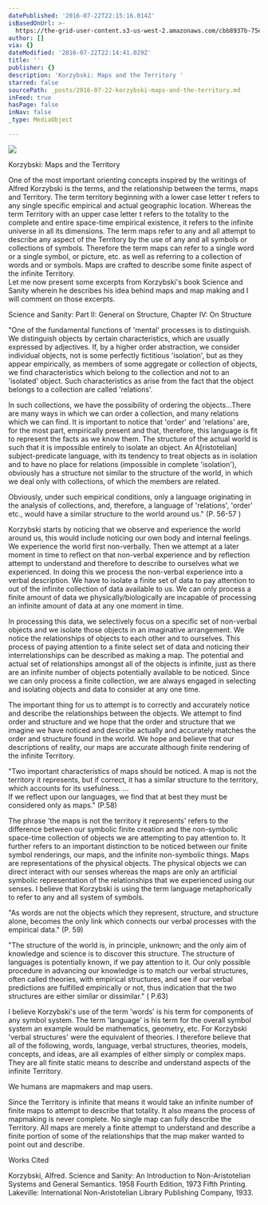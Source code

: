 ```yaml
---
datePublished: '2016-07-22T22:15:16.014Z'
isBasedOnUrl: >-
  https://the-grid-user-content.s3-us-west-2.amazonaws.com/cbb8937b-75e8-45a7-807f-817a4beec5f5.jpg
author: []
via: {}
dateModified: '2016-07-22T22:14:41.029Z'
title: ''
publisher: {}
description: 'Korzybski: Maps and the Territory '
starred: false
sourcePath: _posts/2016-07-22-korzybski-maps-and-the-territory.md
inFeed: true
hasPage: false
inNav: false
_type: MediaObject

---
```

![](https://the-grid-user-content.s3-us-west-2.amazonaws.com/cbb8937b-75e8-45a7-807f-817a4beec5f5.jpg)

Korzybski: Maps and the Territory 

One of the most important orienting concepts inspired by the writings of Alfred Korzybski is the terms, and the relationship between the terms, maps and Territory. The term territory beginning with a lower case letter t refers to any single specific empirical and actual geographic location. Whereas the term Territory with an upper case letter t refers to the totality to the complete and entire space-time empirical existence, it refers to the infinite universe in all its dimensions. The term maps refer to any and all attempt to describe any aspect of the Territory by the use of any and all symbols or collections of symbols. Therefore the term maps can refer to a single word or a single symbol, or picture, etc. as well as referring to a collection of words and or symbols. Maps are crafted to describe some finite aspect of the infinite Territory.   
Let me now present some excerpts from Korzybski's book Science and Sanity wherein he describes his idea behind maps and map making and I will comment on those excerpts. 

Science and Sanity: Part II: General on Structure, Chapter IV: On Structure 

"One of the fundamental functions of 'mental' processes is to distinguish. We distinguish objects by certain characteristics, which are usually expressed by adjectives. If, by a higher order abstraction, we consider individual objects, not is some perfectly fictitious 'isolation', but as they appear empirically, as members of some aggregate or collection of objects, we find characteristics which belong to the collection and not to an 'isolated' object. Such characteristics as arise from the fact that the object belongs to a collection are called 'relations'. 

In such collections, we have the possibility of ordering the objects...There are many ways in which we can order a collection, and many relations which we can find. It is important to notice that 'order' and 'relations' are, for the most part, empirically present and that, therefore, this language is fit to represent the facts as we know them. The structure of the actual world is such that it is impossible entirely to isolate an object. An A\[ristotelian\] subject-predicate language, with its tendency to treat objects as in isolation and to have no place for relations (impossible in complete 'isolation'), obviously has a structure not similar to the structure of the world, in which we deal only with collections, of which the members are related. 

Obviously, under such empirical conditions, only a language originating in the analysis of collections, and, therefore, a language of 'relations', 'order' etc., would have a similar structure to the world around us." (P. 56-57 )  
  
Korzybski starts by noticing that we observe and experience the world around us, this would include noticing our own body and internal feelings. We experience the world first non-verbally. Then we attempt at a later moment in time to reflect on that non-verbal experience and by reflection attempt to understand and therefore to describe to ourselves what we experienced. In doing this we process the non-verbal experience into a verbal description. We have to isolate a finite set of data to pay attention to out of the infinite collection of data available to us. We can only process a finite amount of data we physically/biologically are incapable of processing an infinite amount of data at any one moment in time. 

In processing this data, we selectively focus on a specific set of non-verbal objects and we isolate those objects in an imaginative arrangement. We notice the relationships of objects to each other and to ourselves. This process of paying attention to a finite select set of data and noticing their interrelationships can be described as making a map. The potential and actual set of relationships amongst all of the objects is infinite, just as there are an infinite number of objects potentially available to be noticed. Since we can only process a finite collection, we are always engaged in selecting and isolating objects and data to consider at any one time. 

The important thing for us to attempt is to correctly and accurately notice and describe the relationships between the objects. We attempt to find order and structure and we hope that the order and structure that we imagine we have noticed and describe actually and accurately matches the order and structure found in the world. We hope and believe that our descriptions of reality, our maps are accurate although finite rendering of the infinite Territory.   
  
"Two important characteristics of maps should be noticed. A map is not the territory it represents, but if correct, it has a similar structure to the territory, which accounts for its usefulness. ...   
If we reflect upon our languages, we find that at best they must be considered only as maps." (P.58)   
  
The phrase 'the maps is not the territory it represents' refers to the difference between our symbolic finite creation and the non-symbolic space-time collection of objects we are attempting to pay attention to. It further refers to an important distinction to be noticed between our finite symbol renderings, our maps, and the infinite non-symbolic things. Maps are representations of the physical objects. The physical objects we can direct interact with our senses whereas the maps are only an artificial symbolic representation of the relationships that we experienced using our senses. I believe that Korzybski is using the term language metaphorically to refer to any and all system of symbols.   
  
"As words are not the objects which they represent, structure, and structure alone, becomes the only link which connects our verbal processes with the empirical data." (P. 59)   
  
"The structure of the world is, in principle, unknown; and the only aim of knowledge and science is to discover this structure. The structure of languages is potentially known, if we pay attention to it. Our only possible procedure in advancing our knowledge is to match our verbal structures, often called theories, with empirical structures, and see if our verbal predictions are fulfilled empirically or not, thus indication that the two structures are either similar or dissimilar." ( P.63)   
  
I believe Korzybski's use of the term 'words' is his term for components of any symbol system. The term 'language' is his term for the overall symbol system an example would be mathematics, geometry, etc. For Korzybski 'verbal structures' were the equivalent of theories. I therefore believe that all of the following, words, language, verbal structures, theories, models, concepts, and ideas, are all examples of either simply or complex maps. They are all finite static means to describe and understand aspects of the infinite Territory. 

We humans are mapmakers and map users. 

Since the Territory is infinite that means it would take an infinite number of finite maps to attempt to describe that totality. It also means the process of mapmaking is never complete. No single map can fully describe the Territory. All maps are merely a finite attempt to understand and describe a finite portion of some of the relationships that the map maker wanted to point out and describe. 

Works Cited 

Korzybski, Alfred. Science and Sanity: An Introduction to Non-Aristotelian Systems and General Semantics. 1958 Fourth Edition, 1973 Fifth Printing. Lakeville: International Non-Aristotelian Library Publishing Company, 1933\.